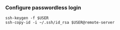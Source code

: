 ### Configure passwordless login
```
ssh-keygen -f $USER
ssh-copy-id -i ~/.ssh/id_rsa $USER@remote-server
```
